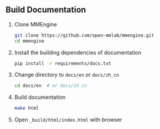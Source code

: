 ## Build Documentation

1. Clone MMEngine

   ```bash
   git clone https://github.com/open-mmlab/mmengine.git
   cd mmengine
   ```

2. Install the building dependencies of documentation

   ```bash
   pip install -r requirements/docs.txt
   ```

3. Change directory to `docs/en` or `docs/zh_cn`

   ```bash
   cd docs/en  # or docs/zh_cn
   ```

4. Build documentation

   ```bash
   make html
   ```

5. Open `_build/html/index.html` with browser
